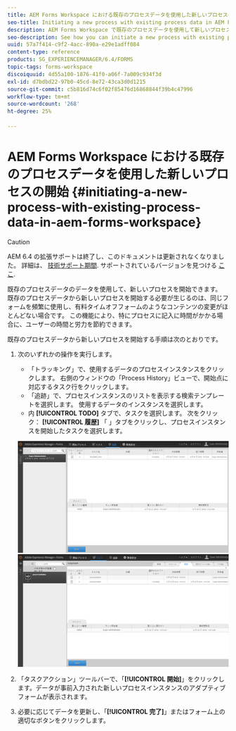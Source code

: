```yaml
---
title: AEM Forms Workspace における既存のプロセスデータを使用した新しいプロセスの開始
seo-title: Initiating a new process with existing process data in AEM Forms workspace
description: AEM Forms Workspace で既存のプロセスデータを使用して新しいプロセスを開始する方法を参照してください。
seo-description: See how you can initiate a new process with existing process data in AEM Forms workspace.
uuid: 57a7f414-c9f2-4acc-890a-e29e1adff084
content-type: reference
products: SG_EXPERIENCEMANAGER/6.4/FORMS
topic-tags: forms-workspace
discoiquuid: 4d55a100-1876-41f0-a06f-7a009c934f3d
exl-id: d7bdbd22-97b0-45cd-8e72-43ca3d0d1215
source-git-commit: c5b816d74c6f02f85476d16868844f39b4c47996
workflow-type: tm+mt
source-wordcount: '268'
ht-degree: 25%

---
```


# AEM Forms Workspace における既存のプロセスデータを使用した新しいプロセスの開始 {#initiating-a-new-process-with-existing-process-data-in-aem-forms-workspace}

>[!CAUTION]
>
>AEM 6.4 の拡張サポートは終了し、このドキュメントは更新されなくなりました。 詳細は、 [技術サポート期間](https://helpx.adobe.com/jp/support/programs/eol-matrix.html). サポートされているバージョンを見つける [ここ](https://experienceleague.adobe.com/docs/?lang=ja).

既存のプロセスデータのデータを使用して、新しいプロセスを開始できます。 既存のプロセスデータから新しいプロセスを開始する必要が生じるのは、同じフォームを頻繁に使用し、有料タイムオフフォームのようなコンテンツの変更がほとんどない場合です。 この機能により、特にプロセスに記入に時間がかかる場合に、ユーザーの時間と労力を節約できます。

既存のプロセスデータから新しいプロセスを開始する手順は次のとおりです。

1. 次のいずれかの操作を実行します。

   * 「トラッキング」で、使用するデータのプロセスインスタンスをクリックします。 右側のウィンドウの「Process History」ビューで、開始点に対応するタスク行をクリックします。
   * 「追跡」で、プロセスインスタンスのリストを表示する検索テンプレートを選択します。 使用するデータのインスタンスを選択します。
   * 内 **[!UICONTROL TODO]** タブで、タスクを選択します。 次をクリック： **[!UICONTROL 履歴]** 「 」タブをクリックし、プロセスインスタンスを開始したタスクを選択します。

   ![start3](assets/start3.png) ![start1](assets/start1.png)

1. 「タスクアクション」ツールバーで、「**[!UICONTROL 開始]**」をクリックします。データが事前入力された新しいプロセスインスタンスのアダプティブフォームが表示されます。

1. 必要に応じてデータを更新し、「**[!UICONTROL 完了]**」またはフォーム上の適切なボタンをクリックします。
